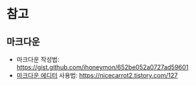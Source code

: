 # 참고
## 마크다운
* 마크다운 작성법: <https://gist.github.com/ihoneymon/652be052a0727ad59601>
* [마크다운 에디터](https://stackedit.io/app#) 사용법: <https://nicecarrot2.tistory.com/127>

